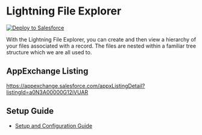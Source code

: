 # Lightning File Explorer

<div>
    <a href="https://githubsfdeploy.herokuapp.com?owner=meighan&repo=FileExplorer">
        <img alt="Deploy to Salesforce"
        src="https://raw.githubusercontent.com/afawcett/githubsfdeploy/master/deploy.png">
    </a>
</div>


With the Lightning File Explorer, you can create and then view a hierarchy of your files associated with a record. The files are nested within a familiar tree structure which we are all used to.

## AppExchange Listing
https://appexchange.salesforce.com/appxListingDetail?listingId=a0N3A00000G12iVUAR

## Setup Guide
- [Setup and Configuration Guide](https://salesforce.quip.com/M45zATwr2795)